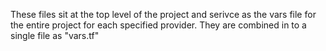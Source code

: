 These files sit at the top level of the project and serivce as the vars file for the entire project for each specified provider. They are combined in to a single file as "vars.tf"
